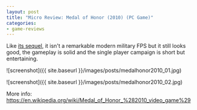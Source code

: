 ```yaml
---
layout: post
title: "Micro Review: Medal of Honor (2010) (PC Game)"
categories:
- game-reviews
---
```


<p>Like <a href="http://blog.binarynonsense.com/2014/06/03/micro-review-medal-of-honor-warfighter-pc/">its sequel</a>, it isn't a remarkable modern military FPS but it still looks good, the gameplay is solid and the single player campaign is short but entertaining.</p>


![screenshot]({{ site.baseurl }}/images/posts/medalhonor2010_01.jpg)


![screenshot]({{ site.baseurl }}/images/posts/medalhonor2010_02.jpg)


<p>More info: <a href="https://en.wikipedia.org/wiki/Medal_of_Honor_%282010_video_game%29">https://en.wikipedia.org/wiki/Medal_of_Honor_%282010_video_game%29</a></p>

